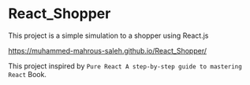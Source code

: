 # React_Shopper
This project is a simple simulation to a shopper using React.js

https://muhammed-mahrous-saleh.github.io/React_Shopper/

This project inspired by `Pure React A step-by-step guide to mastering React` Book.
